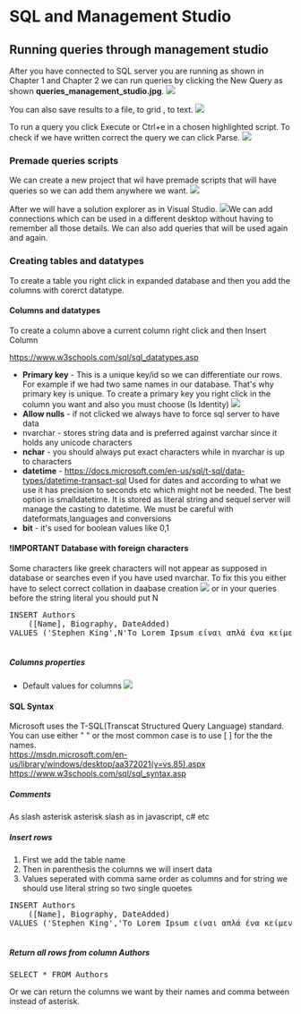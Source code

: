 
<h1>SQL and Management Studio</h1>

<h2>Running queries through management studio</h2>

<p>After you have connected to SQL server you are running as shown in  Chapter 1 and Chapter 2 we can run queries by clicking
the New Query as shown <strong>queries_management_studio.jpg</strong>.
<img src="queries_management_studio.jpg">
</p>
<p>You can also save results to a file, to grid , to text.
<img src="saving_script_as.jpg">
</p>

<p>
To run a query you click Execute or Ctrl+e in a chosen highlighted script. To check if we have written correct the query we can click Parse.
<img src="execute_query.jpg">
</p>



<h3>Premade queries scripts</h3>

<p>We can create a new project that wil have premade scripts that will have queries so we can add them anywhere we want.
<img src="new_project.jpg">
</p>


<p>After we will have a solution explorer as in Visual Studio.
<img src="solution_explorer.jpg">We can add connections which can be used in a different desktop without having to remember all those details. We can also add queries that will be used again and again.
</p>

<h3>Creating tables and datatypes</h3>

<p>To create a table you right click in expanded database and then you add the columns with corerct datatype.</p>

<h4>Columns and datatypes</h4>
<p>To create a column above a current column right click and then Insert Column</p>
<a href="https://www.w3schools.com/sql/sql_datatypes.asp">https://www.w3schools.com/sql/sql_datatypes.asp</a>
<ul>
<li><strong>Primary key</strong> - This is a unique key/id so we can differentiate our rows. For example if we had two same names in our database. That's why primary key is unique. To create a primary key you right click in the column you want and also you must choose (Is Identity)
<img src="set_primary_key_and_identity.jpg">
</li>
<li><strong>Allow nulls</strong> - if not clicked we always have to force sql server to have data</li>
<li>nvarchar - stores string data and is preferred against varchar since it holds any unicode characters </li>
<li><strong>nchar</strong> - you should always put exact characters while in nvarchar is up to characters </li>
<li><strong>datetime</strong> -
<a href="https://docs.microsoft.com/en-us/sql/t-sql/data-types/datetime-transact-sql">https://docs.microsoft.com/en-us/sql/t-sql/data-types/datetime-transact-sql</a> Used for dates and according to what we use it has precision to seconds etc which might not be needed. The best option is smalldatetime. It is stored as literal string and sequel server will manage the casting to datetime. We must be careful with dateformats,languages and conversions</li>
<li><strong>bit</strong> - it's used for boolean values like 0,1</li>

</ul>
<h4><strong>!IMPORTANT Database with foreign characters</strong></h4>

<p>Some characters like greek characters will not appear as supposed in database or searches even if you have used nvarchar. To fix this you either have to select correct collation in daabase creation <img src="collation_and_encoding.jpg"> or in your queries before the string literal you should put N
<pre>
INSERT Authors
	([Name], Biography, DateAdded)
VALUES ('Stephen King',N'Το Lorem Ipsum είναι απλά ένα κείμενο', 'January 18,2018')

</pre>
</p>

<h5>Columns properties</h5>
<ul>
<li>Default values for columns
<img src="default_column_value.jpg">
</li>

</ul>

<h4>SQL Syntax </h4>
<p>Microsoft uses the T-SQL(Transcat Structured Query Language) standard. You can use either " " or the most common case is to use [ ] for the the names.<br>
<a href="https://msdn.microsoft.com/en-us/library/windows/desktop/aa372021(v=vs.85).aspx">https://msdn.microsoft.com/en-us/library/windows/desktop/aa372021(v=vs.85).aspx</a><br>
<a href="https://www.w3schools.com/sql/sql_syntax.asp">https://www.w3schools.com/sql/sql_syntax.asp</a>

</p>

<h5>Comments</h5>

<p>As slash asterisk asterisk slash as in javascript, c# etc </p>

<h5>Insert rows</h5>
<ol>
<li>First we add the table name</li>
<li>Then in parenthesis the columns we will insert data</li>
<li>Values seperated with comma same order as columns and for string we should use literal string so two single quoetes</li>
</ol>

<pre>
INSERT Authors
	([Name], Biography, DateAdded)
VALUES ('Stephen King','Το Lorem Ipsum είναι απλά ένα κείμενο χωρίς νόημα για τους επαγγελματίες της τυπογραφίας και στοιχειοθεσίας. Το Lorem Ipsum είναι το επαγγελματικό πρότυπο όσον αφορά το κείμενο χωρίς νόημα, από τον 15ο αιώνα, όταν ένας ανώνυμος τυπογράφος πήρε ένα δοκίμιο και ανακάτεψε τις λέξεις για να δημιουργήσει ένα δείγμα βιβλίου. Όχι μόνο επιβίωσε πέντε αιώνες, αλλά κυριάρχησε στην ηλεκτρονική στοιχειοθεσία, παραμένοντας με κάθε τρόπο αναλλοίωτο. Έγινε δημοφιλές τη δεκαετία του 60 με την έκδοση των δειγμάτων της Letraset όπου περιελάμβαναν αποσπάσματα του Lorem Ipsum, και πιο πρόσφατα με το λογισμικό ηλεκτρονικής σελιδοποίησης όπως το Aldus PageMaker που περιείχαν εκδοχές του Lorem Ipsum.', 'January 18,2018')

</pre>

<h5>Return all rows from column Authors</h5>

<pre>
SELECT * FROM Authors
</pre>

<p>Or we can return the columns we want by their names and comma between instead of asterisk.</p>
